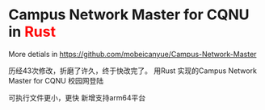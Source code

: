 # Campus Network Master for CQNU in <font color='red'>Rust</font>
More detials in https://github.com/mobeicanyue/Campus-Network-Master

历经43次修改，折磨了许久，终于快改完了。
用Rust 实现的Campus Network Master for CQNU 校园网登陆

可执行文件更小，更快
新增支持arm64平台
